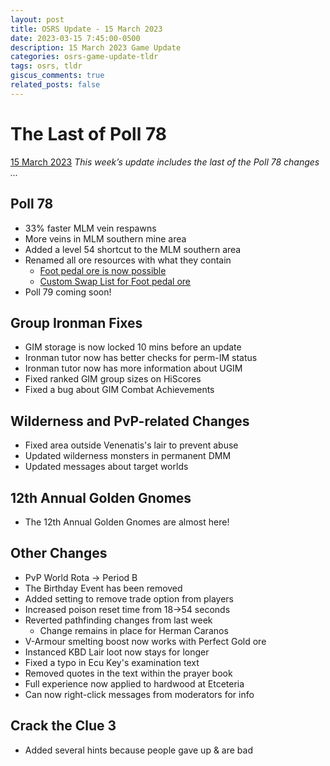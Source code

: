 ```yaml
---
layout: post
title: OSRS Update - 15 March 2023
date: 2023-03-15 7:45:00-0500
description: 15 March 2023 Game Update
categories: osrs-game-update-tldr
tags: osrs, tldr
giscus_comments: true
related_posts: false
---
```


# The Last of Poll 78
[15 March 2023][1]
*This week’s update includes the last of the Poll 78 changes ...*

## Poll 78
- 33% faster MLM vein respawns
- More veins in MLM southern mine area
- Added a level 54 shortcut to the MLM southern area
- Renamed all ore resources with what they contain
    - [Foot pedal ore is now possible][2]
    - [Custom Swap List for Foot pedal ore][3]
- Poll 79 coming soon!

## Group Ironman Fixes
- GIM storage is now locked 10 mins before an update
- Ironman tutor now has better checks for perm-IM status
- Ironman tutor now has more information about UGIM
- Fixed ranked GIM group sizes on HiScores
- Fixed a bug about GIM Combat Achievements

## Wilderness and PvP-related Changes
- Fixed area outside Venenatis's lair to prevent abuse
- Updated wilderness monsters in permanent DMM
- Updated messages about target worlds

## 12th Annual Golden Gnomes
- The 12th Annual Golden Gnomes are almost here!

## Other Changes
- PvP World Rota -> Period B
- The Birthday Event has been removed
- Added setting to remove trade option from players
- Increased poison reset time from 18->54 seconds
- Reverted pathfinding changes from last week
    - Change remains in place for Herman Caranos
- V-Armour smelting boost now works with Perfect Gold ore
- Instanced KBD Lair loot now stays for longer
- Fixed a typo in Ecu Key's examination text
- Removed quotes in the text within the prayer book
- Full experience now applied to hardwood at Etceteria
- Can now right-click messages from moderators for info

## Crack the Clue 3
- Added several hints because people gave up & are bad

[1]: https://secure.runescape.com/m=news/the-last-of-poll-78?oldschool=1
[2]: https://i.imgur.com/buMpPAp.mp4
[3]: https://github.com/SaffiCauthon/Self-Custom_Swaps/commit/e2eeb8e73b4bdfd09e4c5ef982766fb0d508c299